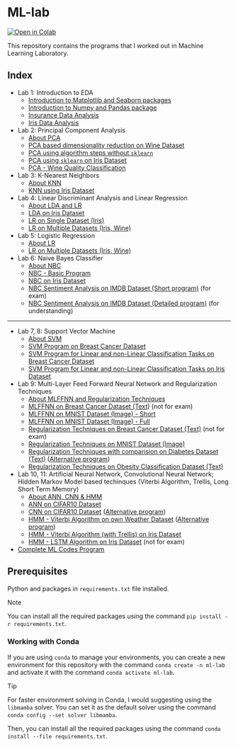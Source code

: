# ML-lab

[![Open in Colab](https://colab.research.google.com/assets/colab-badge.svg)](https://colab.research.google.com/github/kbdharun/ML-Lab)

This repository contains the programs that I worked out in Machine Learning Laboratory.

## Index

- Lab 1: Introduction to EDA
  - [Introduction to Matplotlib and Seaborn packages](Lab01/EDA_Matplotlib_&_Seaborn.ipynb)
  - [Introduction to Numpy and Pandas package](Lab01/Numpy_&_Pandas.ipynb)
  - [Insurance Data Analysis](Lab01/ML_Lab1_Insurance.ipynb)
  - [Iris Data Analysis](Lab01/ML_Lab1_Iris.ipynb)
- Lab 2: Principal Component Analysis
  - [About PCA](Lab02/README.md)
  - [PCA based dimensionality reduction on Wine Dataset](Lab02/PCA-DR-Wine.ipynb)
  - [PCA using algorithm steps without `sklearn`](Lab02/PCA-using-alg-without-sk.ipynb)
  - [PCA using `sklearn` on Iris Dataset](Lab02/PCA-using-sklearn-Iris.ipynb)
  - [PCA - Wine Quality Classification](Lab02/PCA-Wine-quality-classification.ipynb)
- Lab 3: K-Nearest Neighbors
  - [About KNN](Lab03/README.md)
  - [KNN using Iris Dataset](Lab03/KNN-using-Iris.ipynb)
- Lab 4: Linear Discriminant Analysis and Linear Regression
  - [About LDA and LR](Lab04/README.md)
  - [LDA on Iris Dataset](Lab04/LDA.ipynb)
  - [LR on Single Dataset (Iris)](Lab04/LR-on-single-dataset.ipynb)
  - [LR on Multiple Datasets (Iris, Wine)](Lab04/LR-on-multiple-datasets.ipynb)
- Lab 5: Logistic Regression
  - [About LR](Lab05/README.md)
  - [LR on Multiple Datasets (Iris, Wine)](Lab05/LR.ipynb)
- Lab 6: Naive Bayes Classifier
  - [About NBC](Lab06/README.md)
  - [NBC - Basic Program](Lab06/NBC.ipynb)
  - [NBC on Iris Dataset](Lab06/NBC-Iris.ipynb)
  - [NBC Sentiment Analysis on IMDB Dataset (Short program)](Lab06/NBC-IMDB-short-program.ipynb) (for exam)
  - [NBC Sentiment Analysis on IMDB Dataset (Detailed program)](Lab06/NBC-sentiment-analysis-IMDB.ipynb) (for understanding)

---

- Lab 7, 8: Support Vector Machine
  - [About SVM](Lab07/README.md)
  - [SVM Program on Breast Cancer Dataset](Lab07/svm-breast-cancer.ipynb)
  - [SVM Program for Linear and non-Linear Classification Tasks on Breast Cancer Dataset](Lab07/SVM.ipynb)
  - [SVM Program for Linear and non-Linear Classification Tasks on Iris Dataset](Lab08/SVM.ipynb)
- Lab 9: Multi-Layer Feed Forward Neural Network and Regularization Techniques
  - [About MLFFNN and Regularization Techniques](Lab09/README.md)
  - [MLFFNN on Breast Cancer Dataset (Text)](Lab09/FFNN-Text.ipynb) (not for exam)
  - [MLFFNN on MNIST Dataset (Image) - Short](Lab09/FFNN-MNIST-Short.ipynb)
  - [MLFFNN on MNIST Dataset (Image) - Full](Lab09/FFNN-MNIST-Full.ipynb)
  - [Regularization Techniques on Breast Cancer Dataset (Text)](Lab09/Regularization-Text.ipynb) (not for exam)
  - [Regularization Techniques on MNIST Dataset (Image)](Lab09/Regularization-MNIST.ipynb)
  - [Regularization Techniques with comparision on Diabetes Dataset (Text)](Lab09/Regularization-comp.ipynb) ([Alternative program](Lab09/Regularization1.ipynb))
  - [Regularization Techniques on Obesity Classification Dataset (Text)](Lab09/Regularization-Obesity.ipynb)
- Lab 10, 11: Artificial Neural Network, Convolutional Neural Network; Hidden Markov Model based techinques (Viterbi Algorithm, Trellis, Long Short Term Memory)
  - [About ANN, CNN & HMM](Lab10,11/README.md)
  - [ANN on CIFAR10 Dataset](Lab10,11/Img-Classification-ANN-CIFAR10.ipynb)
  - [CNN on CIFAR10 Dataset](Lab10,11/Img-Classification-CNN-CIFAR10.ipynb) ([Alternative program](Lab10,11/NN_Image_Classifications.ipynb))
  - [HMM - Viterbi Algorithm on own Weather Dataset](Lab10,11/HMM.ipynb) ([Alternative program](Lab10,11/HMM-sample.ipynb))
  - [HMM - Viterbi Algorithm (with Trellis) on Iris Dataset](Lab10,11/HMM-Viterbi,Trellis.ipynb)
  - [HMM - LSTM Algorithm on Iris Dataset](Lab10,11/HMM-LSTM.ipynb) (not for exam)
- [Complete ML Codes Program](ML_complete_codes.ipynb)

## Prerequisites

Python and packages in `requirements.txt` file installed.

> [!NOTE]
> You can install all the required packages using the command `pip install -r requirements.txt`.

### Working with Conda

If you are using `conda` to manage your environments, you can create a new environment for this repository with the command `conda create -n ml-lab` and activate it with the command `conda activate ml-lab`.

> [!TIP]
> For faster environment solving in Conda, I would suggesting using the `libmamba` solver. You can set it as the default solver using the command `conda config --set solver libmamba`.

Then, you can install all the required packages using the command `conda install --file requirements.txt`.
